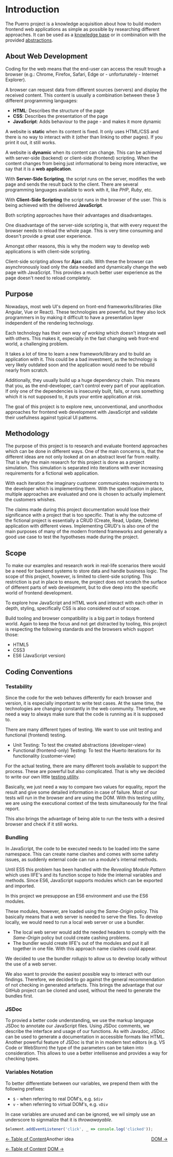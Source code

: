 # Introduction

The Puerro project is a knowledge acquisition about how to build modern frontend web applications as simple as possible by researching different approaches. It can be used as a [knowledge base](https://robin-fhnw.github.io/IP5-Puerro/docs) or in combination with the provided [abstractions](https://robin-fhnw.github.io/IP5-Puerro/src).

## About Web Development

Coding for the web means that the end-user can access the result trough a browser (e.g.: Chrome, Firefox, Safari, Edge or - unfortunately - Internet Explorer).

A browser can request data from different sources (servers) and display the received content.
This content is usually a combination between these 3 different programming languages:

- **HTML**: Describes the structure of the page
- **CSS**: Describes the presentation of the page
- **JavaScript**: Adds behaviour to the page - and makes it more dynamic

A website is **static** when its content is fixed. It only uses HTML/CSS and there is no way to interact with it (other than linking to other pages). If you print it out, it still works.

A website is **dynamic** when its content can change. This can be achieved with server-side (backend) or client-side (frontend) scripting. When the content changes from being just informational to being more interactive, we say that it is a **web application**.

With **Server-Side Scripting**, the script runs on the server, modifies the web page and sends the result back to the client. There are several programming languages available to work with it, like _PHP_, _Ruby_, etc.

With **Client-Side Scripting** the script runs in the browser of the user. This is being achieved with the delivered **JavaScript**.

Both scripting approaches have their advantages and disadvantages.

One disadvantage of the server-side scripting is, that with every request the browser needs to reload the whole page. This is very time consuming and doesn't provide a great user experience.

Amongst other reasons, this is why the modern way to develop web applications is with client-side scripting.

Client-side scripting allows for **Ajax** calls. With these the browser can asynchronously load only the data needed and dynamically change the web page with JavaScript. This provides a much better user experience as the page doesn't need to reload completely.

## Purpose

Nowadays, most web UI's depend on front-end frameworks/libraries (like Angular, Vue or React). These technologies are powerful, but they also lock programmers in by making it difficult to have a presentation layer independent of the rendering technology.

Each technology has their own _way of working_ which doesn't integrate well with others.
This makes it, especially in the fast changing web front-end world, a challenging problem.

It takes a lot of time to learn a new framework/library and to build an application with it.
This could be a bad investment, as the technology is very likely outdated soon and the application would need to be rebuild nearly from scratch.

Additionally, they usually build up a huge dependency chain. This means that you, as the end-developer, can't control every part of your application. If only one of the dependencies is insecurely built, fails, or runs something which it is not supposed to, it puts your entire application at risk.

The goal of this project is to explore new, unconventional, and unorthodox approaches for frontend web development with JavaScript and validate their usefulness against typical UI patterns.

## Methodology

The purpose of this project is to research and evaluate frontend approaches which can be done in different ways. One of the main concerns is, that the different ideas are not only looked at on an abstract level far from reality. That is why the main research for this project is done as a project simulation. This simulation is separated into iterations with ever increasing requirements for a fictional web application.

With each iteration the imaginary customer communicates requirements to the developer which is implementing them. With the specification in place, multiple approaches are evaluated and one is chosen to actually implement the customers whishes.

The claims made during this project documentation would lose their significance with a project that is too specific. That is why the outcome of the fictional project is essentially a CRUD (Create, Read, Update, Delete) application with different views. Implementing CRUD's is also one of the main purposes of many of the modern frontend frameworks and generally a good use case to test the hypotheses made during the project.

## Scope

To make our examples and research work in real-life scenarios there would be a need for backend systems to store data and handle business logic. The scope of this project, however, is limited to client-side scripting. This restriction is put in place to ensure, the project does not scratch the surface of different parts of web development, but to dive deep into the specific world of frontend development.

To explore how JavaScript and HTML work and interact with each other in depth, styling, specifically CSS is also considered out of scope.

Build tooling and browser compatibility is a big part in todays frontend world. Again to keep the focus and not get distracted by tooling, this project is respecting the following standards and the browsers which support those:

- HTML5
- CSS3
- ES6 (JavaScript version)

## Coding Conventions

### Testability

Since the code for the web behaves differently for each browser and version, it is especially important to write test cases. At the same time, the technologies are changing constantly in the web community. Therefore, we need a way to always make sure that the code is running as it is supposed to.

There are many different types of testing. We want to use unit testing and functional (frontend) testing.

- Unit Testing: To test the created abstractions (developer-view)
- Functional (frontend-only) Testing: To test the Huerto iterations for its functionality (customer-view)

For the actual testing, there are many different tools available to support the process. These are powerful but also complicated. That is why we decided to write our own little [testing utility](../../src/test/test.js).

Basically, we just need a way to compare two values for equality, report the result and give some detailed information in case of failure. Most of our tests will run in the browser and are using the DOM.
With this testing utility, we are using the executional context of the tests simultaneously for the final report.

This also brings the advantage of being able to run the tests with a desired browser and check if it still works.

### Bundling

In JavaScript, the code to be executed needs to be loaded into the same namespace. This can create name clashes and comes with some safety issues, as suddenly external code can run a module's internal methods.

Until ES5 this problem has been handled with the _Revealing Module Pattern_ which uses IIFE's and its function scope to hide the internal variables and methods. Since ES6, JavaScript supports modules which can be exported and imported.

In this project we presuppose an ES6 environment and use the ES6 modules.

These modules, however, are loaded using the _Same-Origin_ policy. This basically means that a web server is needed to serve the files. To develop locally, we would need to run a local web server or use a bundler.

- The local web server would add the needed headers to comply with the _Same-Origin_ policy but could create cashing problems.
- The bundler would create IIFE's out of the modules and put it all together in one file. With this approach name clashes could appear.

We decided to use the bundler _rollupjs_ to allow us to develop locally without the use of a web server.

We also want to provide the easiest possible way to interact with our findings. Therefore, we decided to go against the general recommendation of not checking in generated artefacts. This brings the advantage that our GitHub project can be cloned and used, without the need to generate the bundles first.

### JSDoc

To provied a better code understanding, we use the markup language JSDoc to annotate our JavaScript files. Using JSDoc comments, we describe the interface and usage of our functions. As with Javadoc, JSDoc can be used to generate a documentation in accessible formats like HTML. Another powerful feature of JSDoc is that in in modern text editors (e.g. VS Code or WebStorm) the type of the parameters can be taken into consideration. This allows to use a better intellisense and provides a way for checking types.

### Variables Notation

To better differentiate between our variables, we prepend them with the following prefixes:

- `$` - when referring to real DOM's, e.g. `$div`
- `v` - when referring to virtual DOM's, e.g. `vDiv`

In case variables are unused and can be ignored, we wil simply use an underscore to signmalize that it is _throwawayable_.

```js
$element.addEventListener('click', _ => console.log('clicked'));
```

<p>
  <a style="float: left;" href="README.md">← Table of Content</a>
  <a style="float: right;" href="02-DOM.md">DOM →</a>
</p>

Another idea

<p>
  <a align="left" href="README.md">← Table of Content</a>
  <a align="right" href="02-DOM.md">DOM →</a>
</p>
